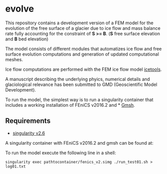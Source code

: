 # evolve

This repository contains a development version of a FEM model for the evolution of the free surface of  a glacier due to ice flow and mass balance rate fully accounting for the constraint of **S >= B**. (**S** free surface elevation and **B** bed elevation)

The model consists of different modules that automatizes ice flow and free surface evolution computations and generation of updated computational meshes. 

Ice flow computations are performed with the FEM ice flow model [icetools](https://github.com/alexjarosch/icetools).

A manuscript describing the underlying phyics, numerical details and glaciological relevance has been submitted to GMD (Geoscientific Model Development). 


To run the model, the simplest way is to run a singularity container that includes a working installation of FEniCS v2016.2 and * [Gmsh](http://gmsh.info/).

## Requirements
* [singularity v2.6](https://www.sylabs.io/guides/2.6/user-guide/installation.html)

A singularity container with FEniCS v2016.2 and gmsh can be found at: 

To run the model execute the following line in a shell:
```shell
singularity exec pathtocontainer/fenics_v2.simg ./run_test01.sh > log01.txt
```
